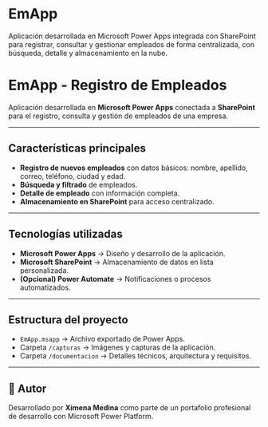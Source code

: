 # EmApp
Aplicación desarrollada en Microsoft Power Apps integrada con SharePoint para registrar, consultar y gestionar empleados de forma centralizada, con búsqueda, detalle y almacenamiento en la nube.
# EmApp - Registro de Empleados

Aplicación desarrollada en **Microsoft Power Apps** conectada a **SharePoint** para el registro, consulta y gestión de empleados de una empresa.

---

## Características principales
-  **Registro de nuevos empleados** con datos básicos: nombre, apellido, correo, teléfono, ciudad y edad.
-  **Búsqueda y filtrado** de empleados.
-  **Detalle de empleado** con información completa.
-  **Almacenamiento en SharePoint** para acceso centralizado.

---

##  Tecnologías utilizadas
- **Microsoft Power Apps** → Diseño y desarrollo de la aplicación.
- **Microsoft SharePoint** → Almacenamiento de datos en lista personalizada.
- **(Opcional) Power Automate** → Notificaciones o procesos automatizados.

---

##  Estructura del proyecto
- `EmApp.msapp` → Archivo exportado de Power Apps.
- Carpeta `/capturas` → Imágenes y capturas de la aplicación.
- Carpeta `/documentacion` → Detalles técnicos, arquitectura y requisitos.

---




## 📌 Autor
Desarrollado por **Ximena Medina** como parte de un portafolio profesional de desarrollo con Microsoft Power Platform.
